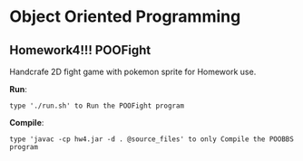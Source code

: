 Object Oriented Programming
======================================

Homework4!!! POOFight
--------------------------------------
Handcrafe 2D fight game with pokemon sprite for Homework use.


**Run**:

	type './run.sh' to Run the POOFight program
	
**Compile**:
	
	type 'javac -cp hw4.jar -d . @source_files' to only Compile the POOBBS program
